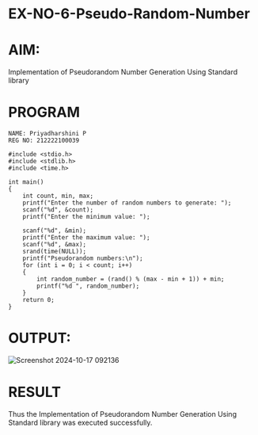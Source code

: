# EX-NO-6-Pseudo-Random-Number

# AIM: 

Implementation of Pseudorandom Number Generation Using Standard library

# PROGRAM
```
NAME: Priyadharshini P
REG NO: 212222100039

#include <stdio.h>
#include <stdlib.h>
#include <time.h>

int main() 
{
    int count, min, max;
    printf("Enter the number of random numbers to generate: ");
    scanf("%d", &count);
    printf("Enter the minimum value: ");
    
    scanf("%d", &min);
    printf("Enter the maximum value: ");
    scanf("%d", &max);
    srand(time(NULL));
    printf("Pseudorandom numbers:\n");   
    for (int i = 0; i < count; i++) 
    {
        int random_number = (rand() % (max - min + 1)) + min;
        printf("%d ", random_number);
    }
    return 0;
}
```
# OUTPUT:
![Screenshot 2024-10-17 092136](https://github.com/user-attachments/assets/de083483-2d75-43f6-a85b-6ae30b00c88b)

# RESULT
   Thus the Implementation of Pseudorandom Number Generation Using Standard library was executed successfully.

